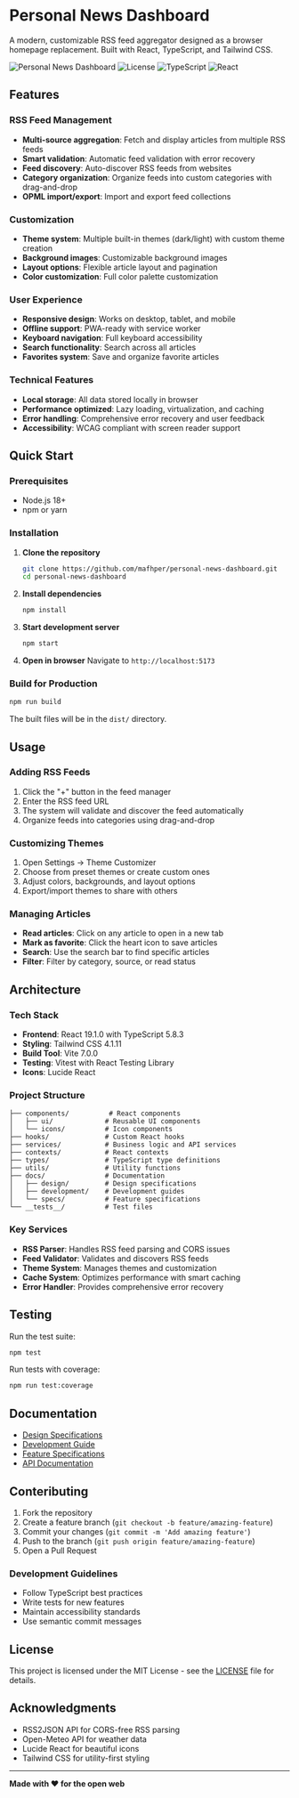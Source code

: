 # Personal News Dashboard

A modern, customizable RSS feed aggregator designed as a browser homepage replacement. Built with React, TypeScript, and Tailwind CSS.

![Personal News Dashboard](https://img.shields.io/badge/version-2.0.0-blue.svg)
![License](https://img.shields.io/badge/license-MIT-green.svg)
![TypeScript](https://img.shields.io/badge/TypeScript-5.8.3-blue.svg)
![React](https://img.shields.io/badge/React-19.1.0-blue.svg)

## Features

### RSS Feed Management

- **Multi-source aggregation**: Fetch and display articles from multiple RSS feeds
- **Smart validation**: Automatic feed validation with error recovery
- **Feed discovery**: Auto-discover RSS feeds from websites
- **Category organization**: Organize feeds into custom categories with drag-and-drop
- **OPML import/export**: Import and export feed collections

### Customization

- **Theme system**: Multiple built-in themes (dark/light) with custom theme creation
- **Background images**: Customizable background images
- **Layout options**: Flexible article layout and pagination
- **Color customization**: Full color palette customization

### User Experience

- **Responsive design**: Works on desktop, tablet, and mobile
- **Offline support**: PWA-ready with service worker
- **Keyboard navigation**: Full keyboard accessibility
- **Search functionality**: Search across all articles
- **Favorites system**: Save and organize favorite articles

### Technical Features

- **Local storage**: All data stored locally in browser
- **Performance optimized**: Lazy loading, virtualization, and caching
- **Error handling**: Comprehensive error recovery and user feedback
- **Accessibility**: WCAG compliant with screen reader support

## Quick Start

### Prerequisites

- Node.js 18+
- npm or yarn

### Installation

1. **Clone the repository**

   ```bash
   git clone https://github.com/mafhper/personal-news-dashboard.git
   cd personal-news-dashboard
   ```

2. **Install dependencies**

   ```bash
   npm install
   ```

3. **Start development server**

   ```bash
   npm start
   ```

4. **Open in browser**
   Navigate to `http://localhost:5173`

### Build for Production

```bash
npm run build
```

The built files will be in the `dist/` directory.

## Usage

### Adding RSS Feeds

1. Click the "+" button in the feed manager
2. Enter the RSS feed URL
3. The system will validate and discover the feed automatically
4. Organize feeds into categories using drag-and-drop

### Customizing Themes

1. Open Settings → Theme Customizer
2. Choose from preset themes or create custom ones
3. Adjust colors, backgrounds, and layout options
4. Export/import themes to share with others

### Managing Articles

- **Read articles**: Click on any article to open in a new tab
- **Mark as favorite**: Click the heart icon to save articles
- **Search**: Use the search bar to find specific articles
- **Filter**: Filter by category, source, or read status

## Architecture

### Tech Stack

- **Frontend**: React 19.1.0 with TypeScript 5.8.3
- **Styling**: Tailwind CSS 4.1.11
- **Build Tool**: Vite 7.0.0
- **Testing**: Vitest with React Testing Library
- **Icons**: Lucide React

### Project Structure

```
├── components/          # React components
│   ├── ui/             # Reusable UI components
│   └── icons/          # Icon components
├── hooks/              # Custom React hooks
├── services/           # Business logic and API services
├── contexts/           # React contexts
├── types/              # TypeScript type definitions
├── utils/              # Utility functions
├── docs/               # Documentation
│   ├── design/         # Design specifications
│   ├── development/    # Development guides
│   └── specs/          # Feature specifications
└── __tests__/          # Test files
```

### Key Services

- **RSS Parser**: Handles RSS feed parsing and CORS issues
- **Feed Validator**: Validates and discovers RSS feeds
- **Theme System**: Manages themes and customization
- **Cache System**: Optimizes performance with smart caching
- **Error Handler**: Provides comprehensive error recovery

## Testing

Run the test suite:

```bash
npm test
```

Run tests with coverage:

```bash
npm run test:coverage
```

## Documentation

- [Design Specifications](docs/design/)
- [Development Guide](docs/development/)
- [Feature Specifications](docs/specs/)
- [API Documentation](docs/api/)

## Conteributing

1. Fork the repository
2. Create a feature branch (`git checkout -b feature/amazing-feature`)
3. Commit your changes (`git commit -m 'Add amazing feature'`)
4. Push to the branch (`git push origin feature/amazing-feature`)
5. Open a Pull Request

### Development Guidelines

- Follow TypeScript best practices
- Write tests for new features
- Maintain accessibility standards
- Use semantic commit messages

## License

This project is licensed under the MIT License - see the [LICENSE](LICENSE) file for details.

## Acknowledgments

- RSS2JSON API for CORS-free RSS parsing
- Open-Meteo API for weather data
- Lucide React for beautiful icons
- Tailwind CSS for utility-first styling

---

**Made with ❤️ for the open web**
